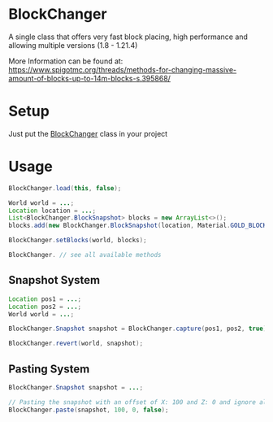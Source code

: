 # BlockChanger
<div align="center">
  
</div>
A single class that offers very fast block placing, high performance and allowing multiple versions (1.8 - 1.21.4)
  
More Information can be found at: https://www.spigotmc.org/threads/methods-for-changing-massive-amount-of-blocks-up-to-14m-blocks-s.395868/

# Setup
Just put the [BlockChanger](https://github.com/Devlrxxh/BlockChanger/blob/master/src/main/java/dev/lrxh/nms/blockChanger/BlockChanger.java) class in your project  
# Usage
```java
BlockChanger.load(this, false);

World world = ...;
Location location = ...;
List<BlockChanger.BlockSnapshot> blocks = new ArrayList<>();
blocks.add(new BlockChanger.BlockSnapshot(location, Material.GOLD_BLOCK);

BlockChanger.setBlocks(world, blocks);

BlockChanger. // see all available methods
``` 
## Snapshot System
```java
Location pos1 = ...;
Location pos2 = ...;
World world = ...;

BlockChanger.Snapshot snapshot = BlockChanger.capture(pos1, pos2, true);

BlockChanger.revert(world, snapshot);
```
## Pasting System
```java
BlockChanger.Snapshot snapshot = ...;

// Pasting the snapshot with an offset of X: 100 and Z: 0 and ignore all air blocks
BlockChanger.paste(snapshot, 100, 0, false);
``` 
